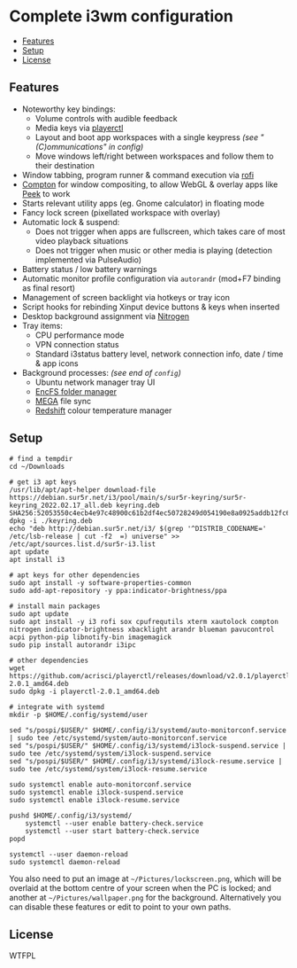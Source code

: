 # Complete i3wm configuration

<!-- MarkdownTOC -->

- [Features](#features)
- [Setup](#setup)
- [License](#license)

<!-- /MarkdownTOC -->

## Features

- Noteworthy key bindings:
    - Volume controls with audible feedback
    - Media keys via [playerctl](https://github.com/acrisci/playerctl)
    - Layout and boot app workspaces with a single keypress *(see "(C)ommunications" in config)*
    - Move windows left/right between workspaces and follow them to their destination
- Window tabbing, program runner & command execution via [rofi](https://github.com/DaveDavenport/rofi)
- [Compton](https://wiki.archlinux.org/index.php/Compton) for window compositing, to allow WebGL & overlay apps like [Peek](https://github.com/phw/peek) to work
- Starts relevant utility apps (eg. Gnome calculator) in floating mode
- Fancy lock screen (pixellated workspace with overlay)
- Automatic lock & suspend:
    - Does not trigger when apps are fullscreen, which takes care of most video playback situations
    - Does not trigger when music or other media is playing (detection implemented via PulseAudio)
- Battery status / low battery warnings
- Automatic monitor profile configuration via `autorandr` (mod+F7 binding as final resort)
- Management of screen backlight via hotkeys or tray icon
- Script hooks for rebinding Xinput device buttons & keys when inserted
- Desktop background assignment via [Nitrogen](https://wiki.archlinux.org/index.php/Nitrogen)
- Tray items:
    - CPU performance mode
    - VPN connection status
    - Standard i3status battery level, network connection info, date / time & app icons
- Background processes: *(see end of `config`)*
    - Ubuntu network manager tray UI
    - [EncFS folder manager](https://moritzmolch.com/apps/mencfsm/index.html)
    - [MEGA](https://mega.nz) file sync
    - [Redshift](http://jonls.dk/redshift/) colour temperature manager

## Setup

    # find a tempdir
    cd ~/Downloads

    # get i3 apt keys
    /usr/lib/apt/apt-helper download-file https://debian.sur5r.net/i3/pool/main/s/sur5r-keyring/sur5r-keyring_2022.02.17_all.deb keyring.deb SHA256:52053550c4ecb4e97c48900c61b2df4ec50728249d054190e8a0925addb12fc6
    dpkg -i ./keyring.deb
    echo "deb http://debian.sur5r.net/i3/ $(grep '^DISTRIB_CODENAME=' /etc/lsb-release | cut -f2  =) universe" >> /etc/apt/sources.list.d/sur5r-i3.list
    apt update
    apt install i3

    # apt keys for other dependencies
    sudo apt install -y software-properties-common
    sudo add-apt-repository -y ppa:indicator-brightness/ppa

    # install main packages
    sudo apt update
    sudo apt install -y i3 rofi sox cpufrequtils xterm xautolock compton nitrogen indicator-brightness xbacklight arandr blueman pavucontrol acpi python-pip libnotify-bin imagemagick
    sudo pip install autorandr i3ipc

    # other dependencies
    wget https://github.com/acrisci/playerctl/releases/download/v2.0.1/playerctl-2.0.1_amd64.deb
    sudo dpkg -i playerctl-2.0.1_amd64.deb

    # integrate with systemd
    mkdir -p $HOME/.config/systemd/user

    sed "s/pospi/$USER/" $HOME/.config/i3/systemd/auto-monitorconf.service | sudo tee /etc/systemd/system/auto-monitorconf.service
    sed "s/pospi/$USER/" $HOME/.config/i3/systemd/i3lock-suspend.service | sudo tee /etc/systemd/system/i3lock-suspend.service
    sed "s/pospi/$USER/" $HOME/.config/i3/systemd/i3lock-resume.service | sudo tee /etc/systemd/system/i3lock-resume.service

    sudo systemctl enable auto-monitorconf.service
    sudo systemctl enable i3lock-suspend.service
    sudo systemctl enable i3lock-resume.service

    pushd $HOME/.config/i3/systemd/
        systemctl --user enable battery-check.service
        systemctl --user start battery-check.service
    popd
    
    systemctl --user daemon-reload
    sudo systemctl daemon-reload

You also need to put an image at `~/Pictures/lockscreen.png`, which will be overlaid at the bottom centre of your screen when the PC is locked; and another at `~/Pictures/wallpaper.png` for the background. Alternatively you can disable these features or edit to point to your own paths.


## License

WTFPL
